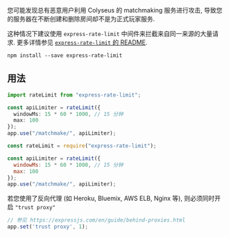 您可能发现总有恶意用户利用 Colyseus 的 matchmaking 服务进行攻击, 导致您的服务器在不断创建和删除房间却不是为正式玩家服务.

这种情况下建议使用 `express-rate-limit` 中间件来拦截来自同一来源的大量请求. 更多详情参见 [`express-rate-limit` 的 README](https://github.com/nfriedly/express-rate-limit).

```
npm install --save express-rate-limit
```

## 用法

```typescript fct_label="TypeScript"
import rateLimit from "express-rate-limit";

const apiLimiter = rateLimit({
  windowMs: 15 * 60 * 1000, // 15 分钟
  max: 100
});
app.use("/matchmake/", apiLimiter);
```

```javascript fct_label="JavaScript"
const rateLimit = require("express-rate-limit");

const apiLimiter = rateLimit({
  windowMs: 15 * 60 * 1000, // 15 分钟
  max: 100
});
app.use("/matchmake/", apiLimiter);
```

若您使用了反向代理 (如 Heroku, Bluemix, AWS ELB, Nginx 等), 则必须同时开启 `"trust proxy"`

```javascript
// 参见 https://expressjs.com/en/guide/behind-proxies.html
app.set('trust proxy', 1);
```
